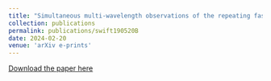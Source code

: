 ```yaml
---
title: "Simultaneous multi-wavelength observations of the repeating fast radio burst FRB 20190520B with Swift and FAST"
collection: publications
permalink: publications/swift190520B
date: 2024-02-20
venue: 'arXiv e-prints'
---
```

[Download the paper here](https://ui.adsabs.harvard.edu/abs/2024arXiv240212084Y/exportcitation)
